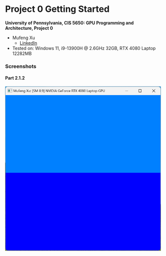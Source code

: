 Project 0 Getting Started
====================

**University of Pennsylvania, CIS 5650: GPU Programming and Architecture, Project 0**

* Mufeng Xu
  * [LinkedIn](https://www.linkedin.com/in/mufeng-xu/)
* Tested on: Windows 11, i9-13900H @ 2.6GHz 32GB, RTX 4080 Laptop 12282MB

### Screenshots

#### Part 2.1.2

![](images/Screenshot-2.1.2.png)

